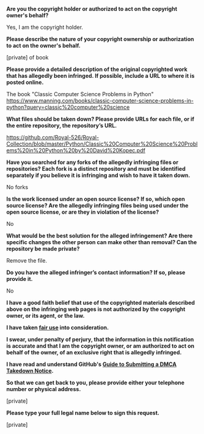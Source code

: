 **Are you the copyright holder or authorized to act on the copyright owner's behalf?**

Yes, I am the copyright holder.

**Please describe the nature of your copyright ownership or authorization to act on the owner's behalf.**

[private] of book

**Please provide a detailed description of the original copyrighted work that has allegedly been infringed. If possible, include a URL to where it is posted online.**

The book "Classic Computer Science Problems in Python"
https://www.manning.com/books/classic-computer-science-problems-in-python?query=classic%20computer%20science

**What files should be taken down? Please provide URLs for each file, or if the entire repository, the repository’s URL.**

https://github.com/Royal-526/Royal-Collection/blob/master/Python/Classic%20Computer%20Science%20Problems%20in%20Python%20by%20David%20Kopec.pdf

**Have you searched for any forks of the allegedly infringing files or repositories? Each fork is a distinct repository and must be identified separately if you believe it is infringing and wish to have it taken down.**

No forks

**Is the work licensed under an open source license? If so, which open source license? Are the allegedly infringing files being used under the open source license, or are they in violation of the license?**

No

**What would be the best solution for the alleged infringement? Are there specific changes the other person can make other than removal? Can the repository be made private?**

Remove the file.

**Do you have the alleged infringer’s contact information? If so, please provide it.**

No

**I have a good faith belief that use of the copyrighted materials described above on the infringing web pages is not authorized by the copyright owner, or its agent, or the law.**

**I have taken <a href="https://www.lumendatabase.org/topics/22">fair use</a> into consideration.**

**I swear, under penalty of perjury, that the information in this notification is accurate and that I am the copyright owner, or am authorized to act on behalf of the owner, of an exclusive right that is allegedly infringed.**

**I have read and understand GitHub's <a href="https://help.github.com/articles/guide-to-submitting-a-dmca-takedown-notice/">Guide to Submitting a DMCA Takedown Notice</a>.**

**So that we can get back to you, please provide either your telephone number or physical address.**  

[private]  

**Please type your full legal name below to sign this request.**  

[private]  
